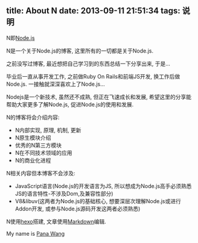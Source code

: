 title:  About N
date: 2013-09-11 21:51:34
tags: 说明
---

N即[Node.js](http://nodejs.org)

N是一个关于Node.js的博客, 这里所有的一切都是关于Node.js.

之前没写过博客, 最近想把自己学习到的东西总结一下分享出来, 于是... 

毕业后一直从事开发工作, 之前做Ruby On Rails和前端JS开发, 换工作后做Node.js. 
一接触就深深喜欢上了Node.js...

Nodejs是一个新技术, 虽然还不成熟, 但正在飞速成长和发展, 希望这里的分享能帮助大家更多了解Node.js, 促进Node.js的使用和发展.

N的博客将会介绍内容:

* N内部实现, 原理, 机制, 更新
* N原生模块介绍
* 优秀的N第三方模块
* N在不同技术领域的应用
* N的商业化进程

N相关内容但本博客不会涉及: 

* JavaScript语言(Node.js的开发语言为JS, 所以想成为Node.js高手必须熟悉JS的语言特性-不涉及Dom,及兼容性部分)
* V8&libuv(这两者为Node.js的基础核心, 想要深层次理解Node.js或进行Addon开发, 或参与Node.js源码开发这两者必须熟悉)


N使用[hexo](http://zespia.tw/hexo/)搭建, 文章使用[Markdown](http://daringfireball.net/projects/markdown/)编辑.

My name is [Pana Wang](mailto:pana.wang@outlook.com)


